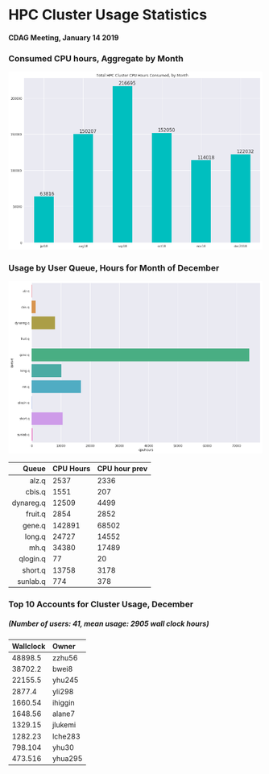 # HPC Cluster Usage Statistics
####  CDAG Meeting, January 14 2019

### Consumed CPU hours, Aggregate by Month
<img src="Images/HPC_Cluster_Usage_Barchart_201812.png">


### Usage by User Queue, Hours for Month of December

<img src="Images/HPC_Cluster_queue_usage_201812.png">


Queue | CPU Hours | CPU hour prev
---------:|:-----------|:------------
alz.q|2537|2336|581
cbis.q|1551|207|251
dynareg.q|12509|4499|16596
fruit.q|2854|2852|10157
gene.q|142891|68502|71683
long.q|24727|14552|13108
mh.q|34380|17489|16574
qlogin.q|77|20|82
short.q|13758|3178|22812
sunlab.q|774|378|205


### Top 10 Accounts for Cluster Usage, December
##### (Number of users: 41, mean usage: 2905 wall clock hours)

Wallclock | Owner
:--------|:--------
48898.5|zzhu56
38702.2|bwei8
22155.5|yhu245
2877.4|yli298
1660.54|ihiggin
1648.56|alane7
1329.15|jlukemi
1282.23|lche283
798.104|yhu30
473.516|yhua295

